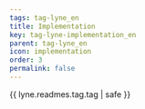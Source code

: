```yaml
---
tags: tag-lyne_en
title: Implementation
key: tag-lyne-implementation_en
parent: tag-lyne_en
icon: implementation
order: 3
permalink: false  
---
```

{{ lyne.readmes.tag.tag | safe }}


